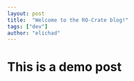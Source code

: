 ```yaml
---
layout: post
title:  "Welcome to the RO-Crate blog!"
tags: ["dev"]
author: "elichad"
---
```


# This is a demo post
